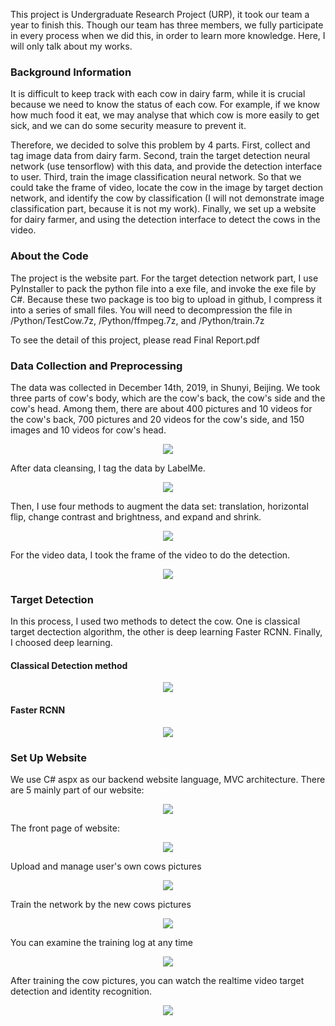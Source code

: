 
This project is Undergraduate Research Project (URP), it took our team a year to finish this. Though our team has three members, we fully participate in every process when we did this, in order to learn more knowledge. Here, I will only talk about my works.

### Background Information

It is difficult to keep track with each cow in dairy farm, while it is crucial because we need to know the status of each cow. For example, if we know how much food it eat, we may analyse that which cow is more easily to get sick, and we can do some security measure to prevent it.

Therefore, we decided to solve this problem by 4 parts. First, collect and tag image data from dairy farm. Second, train the target detection neural network (use tensorflow) with this data, and provide the detection interface to user. Third, train the image classification neural network. So that we could take the frame of video, locate the cow in the image by target dection network, and identify the cow by classification (I will not demonstrate image classification part, because it is not my work). Finally, we set up a website for dairy farmer, and using the detection interface to detect the cows in the video.

### About the Code

The project is the website part. For the target detection network part, I use PyInstaller to pack the python file into a exe file, and invoke the exe file by C#. Because these two package is too big to upload in github, I compress it into a series of small files. You will need to decompression the file in  /Python/TestCow.7z, /Python/ffmpeg.7z, and /Python/train.7z 

To see the detail of this project, please read Final Report.pdf

### Data Collection and Preprocessing	

The data was collected in December 14th, 2019, in Shunyi, Beijing. We took three parts of cow's body, which are the cow's back, the cow's side and the cow's head. Among them, there are about 400 pictures and 10 videos for the cow's back, 700 pictures and 20 videos for the cow's side, and 150 images and 10 videos for cow's head. 

<div align="center">
  <img src="https://github.com/Jingxiang-Zhang/C_sharp_full_stack_web_developement_with_VGG_img_classification/blob/main/README_img/image_collection.png">
</div>

After data cleansing, I tag the data by LabelMe.

<div align="center">
  <img src="https://github.com/Jingxiang-Zhang/C_sharp_full_stack_web_developement_with_VGG_img_classification/blob/main/README_img/image_tags.png">
</div>

Then, I use four methods to augment the data set: translation, horizontal flip, change contrast and brightness, and expand and shrink. 

<div align="center">
  <img src="https://github.com/Jingxiang-Zhang/C_sharp_full_stack_web_developement_with_VGG_img_classification/blob/main/README_img/image_augmentation.png">
</div>

For the video data, I took the frame of the video to do the detection.

<div align="center">
  <img src="https://github.com/Jingxiang-Zhang/C_sharp_full_stack_web_developement_with_VGG_img_classification/blob/main/README_img/video_frame.png">
</div>

### Target Detection	

In this process, I used two methods to detect the cow. One is classical target dectection algorithm, the other is deep learning Faster RCNN. Finally, I choosed deep learning.

#### Classical Detection method

<div align="center">
  <img src="https://github.com/Jingxiang-Zhang/C_sharp_full_stack_web_developement_with_VGG_img_classification/blob/main/README_img/classical_method.png">
</div>

#### Faster RCNN

<div align="center">
  <img src="https://github.com/Jingxiang-Zhang/C_sharp_full_stack_web_developement_with_VGG_img_classification/blob/main/README_img/faster_rcnn.png">
</div>

### Set Up Website

We use C# aspx as our backend website language, MVC architecture. There are 5 mainly part of our website:

<div align="center">
  <img src="https://github.com/Jingxiang-Zhang/C_sharp_full_stack_web_developement_with_VGG_img_classification/blob/main/README_img/web_architecture.png">
</div>

The front page of website:

<div align="center">
  <img src="https://github.com/Jingxiang-Zhang/C_sharp_full_stack_web_developement_with_VGG_img_classification/blob/main/README_img/frontpage.png">
</div>

Upload and manage user's own cows pictures

<div align="center">
  <img src="https://github.com/Jingxiang-Zhang/C_sharp_full_stack_web_developement_with_VGG_img_classification/blob/main/README_img/cow_group_management.png">
</div>

Train the network by the new cows pictures

<div align="center">
  <img src="https://github.com/Jingxiang-Zhang/C_sharp_full_stack_web_developement_with_VGG_img_classification/blob/main/README_img/training.png">
</div>

You can examine the training log at any time 

<div align="center">
  <img src="https://github.com/Jingxiang-Zhang/C_sharp_full_stack_web_developement_with_VGG_img_classification/blob/main/README_img/training_process.png">
</div>

After training the cow pictures, you can watch the realtime video target detection and identity recognition.

<div align="center">
  <img src="https://github.com/Jingxiang-Zhang/C_sharp_full_stack_web_developement_with_VGG_img_classification/blob/main/README_img/realtime_detection.png">
</div>
